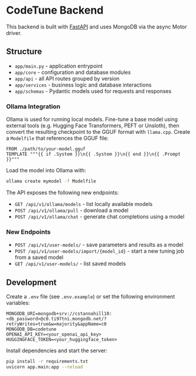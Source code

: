 # CodeTune Backend

This backend is built with [FastAPI](https://fastapi.tiangolo.com/) and uses MongoDB via the async Motor driver.

## Structure

- `app/main.py` - application entrypoint
- `app/core` - configuration and database modules
- `app/api` - all API routes grouped by version
- `app/services` - business logic and database interactions
- `app/schemas` - Pydantic models used for requests and responses

### Ollama Integration

Ollama is used for running local models. Fine-tune a base model using external
tools (e.g. Hugging Face Transformers, PEFT or Unsloth), then convert the
resulting checkpoint to the GGUF format with `llama.cpp`. Create a `Modelfile`
that references the GGUF file:

```text
FROM ./path/to/your-model.gguf
TEMPLATE """{{ if .System }}\n{{ .System }}\n{{ end }}\n{{ .Prompt }}"""
```

Load the model into Ollama with:

```bash
ollama create mymodel -f Modelfile
```

The API exposes the following new endpoints:

- `GET /api/v1/ollama/models` - list locally available models
- `POST /api/v1/ollama/pull` - download a model
- `POST /api/v1/ollama/chat` - generate chat completions using a model

### New Endpoints

- `POST /api/v1/user-models/` - save parameters and results as a model
- `POST /api/v1/user-models/import/{model_id}` - start a new tuning job from a saved model
- `GET /api/v1/user-models/` - list saved models

## Development

Create a `.env` file (see `.env.example`) or set the following environment variables:

```
MONGODB_URI=mongodb+srv://cstannahill10:<db_password>@c0.ti97tni.mongodb.net/?retryWrites=true&w=majority&appName=c0
MONGODB_DB=codetune
OPENAI_API_KEY=<your_openai_api_key>
HUGGINGFACE_TOKEN=<your_huggingface_token>
```

Install dependencies and start the server:

```bash
pip install -r requirements.txt
uvicorn app.main:app --reload
```
